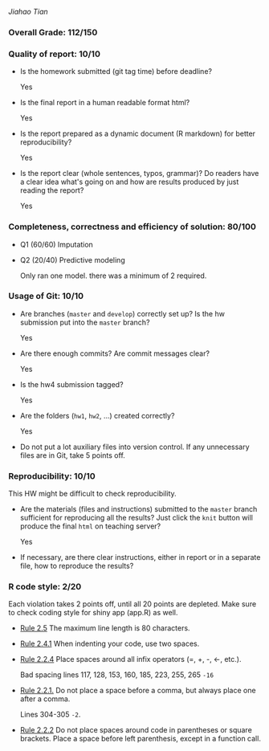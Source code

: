 *Jiahao Tian*

### Overall Grade: 112/150

### Quality of report: 10/10

-   Is the homework submitted (git tag time) before deadline? 

    Yes
  
-   Is the final report in a human readable format html? 

    Yes
  
-   Is the report prepared as a dynamic document (R markdown) for better reproducibility?

    Yes
  
-   Is the report clear (whole sentences, typos, grammar)? Do readers have a clear idea what's going on and how are results produced by just reading the report? 

    Yes
  
### Completeness, correctness and efficiency of solution: 80/100

- Q1 (60/60) Imputation

- Q2 (20/40) Predictive modeling

    Only ran one model. there was a minimum of 2 required.

### Usage of Git: 10/10

-   Are branches (`master` and `develop`) correctly set up? Is the hw submission put into the `master` branch?

    Yes

-   Are there enough commits? Are commit messages clear? 
          
    Yes
  
-   Is the hw4 submission tagged? 

    Yes
  
-   Are the folders (`hw1`, `hw2`, ...) created correctly? 
  
    Yes
  
-   Do not put a lot auxiliary files into version control. If any unnecessary files are in Git, take 5 points off.

### Reproducibility: 10/10

This HW might be difficult to check reproducibility. 

-   Are the materials (files and instructions) submitted to the `master` branch sufficient for reproducing all the results? Just click the `knit` button will produce the final `html` on teaching server? 

    Yes
  
-   If necessary, are there clear instructions, either in report or in a separate file, how to reproduce the results?

### R code style: 2/20

Each violation takes 2 points off, until all 20 points are depleted. Make sure to check coding style for shiny app (app.R) as well.

-   [Rule 2.5](https://style.tidyverse.org/syntax.html#long-lines) The maximum line length is 80 characters.  

-   [Rule 2.4.1](https://style.tidyverse.org/syntax.html#indenting) When indenting your code, use two spaces.  

-   [Rule 2.2.4](https://style.tidyverse.org/syntax.html#infix-operators) Place spaces around all infix operators (=, +, -, &lt;-, etc.).  

    Bad spacing lines 117, 128, 153, 160, 185, 223, 255, 265 `-16`

-   [Rule 2.2.1.](https://style.tidyverse.org/syntax.html#commas) Do not place a space before a comma, but always place one after a comma.  

    Lines 304-305 `-2`.

-   [Rule 2.2.2](https://style.tidyverse.org/syntax.html#parentheses) Do not place spaces around code in parentheses or square brackets. Place a space before left parenthesis, except in a function call.